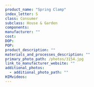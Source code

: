 ```yaml
---
product_name: "Spring Clamp"
index_letter: S
class: Consumer
subclass: House & Garden
components:
manufacturer: ""
cost: 
DOP: 
POP: 
product_description: ""
materials_and_processes_description: ""
primary_photo_path: /photos/3154.jpg
link_to_manufacturer_website: ""
additional_photos:
  - additional_photo_path: ""
HIMvideos:
---
```

